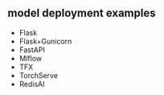 ## model deployment examples
* Flask
* Flask+Gunicorn
* FastAPI
* Mlflow
* TFX
* TorchServe
* RedisAI